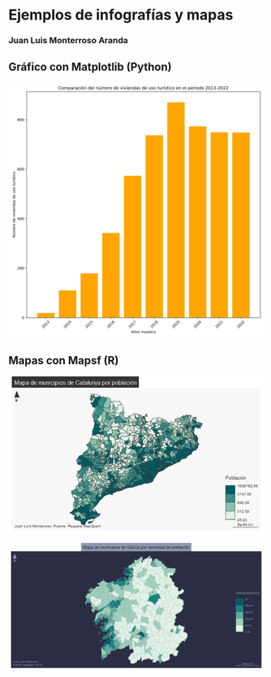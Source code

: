 # Ejemplos de infografías y mapas

### Juan Luis Monterroso Aranda

## Gráfico con Matplotlib (Python)

![Gráfico viviendas turísticas](viviendasturisticas1322prueba.svg)

## Mapas con Mapsf (R)

![Mapa poblacion Catalunya](poblacion-catalunya.png)

![Mapa densidad Galicia](densidad-galicia.png)
